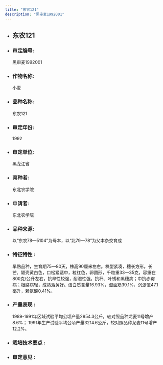```yaml
---
title: "东农121"
description: "黑审麦1992001"
---
```

* ## 东农121
* ###  审定编号:  
   黑审麦1992001

*  ### 作物名称:  
   小麦

*   ###  品种名称: 
    东农121

*   ### 审定年份: 
    1992

*   ### 审定单位:  
    黑龙江省

*   ### 育种者:  
    东北农学院

*   ### 申请者:  
    东北农学院

*   ### 品种来源:  
    以“东农78—5104”为母本，以“北79—78”为父本杂交育成

*   ### 特征特性 : 
    早熟品种，生育期75—80天，株高90厘米左右。株型紧凑，穗长方形，长芒，颖壳黄白色，口松紧适中，粒红色，卵圆形，千粒重33—35克，容重在800克/公升左右，抗旱性较强，耐湿性强。抗秆、叶锈和黑穗病；中抗赤霉病；根腐病轻，成熟落黄好。蛋白质含量16.93%，湿面筋39.1%，沉淀值47.1毫升，赖氨酸0.41%。

*   ### 产量表现 : 
    1989-1991年区域试验平均公顷产量2854.3公斤，较对照品种龙麦11号增产8.6%； 1991年生产试验平均公顷产量3214.6公斤，较对照品种龙麦11号增产12.2%。

*   ### 栽培技术要点 : 
    

*   ### 审定意见 : 
    
